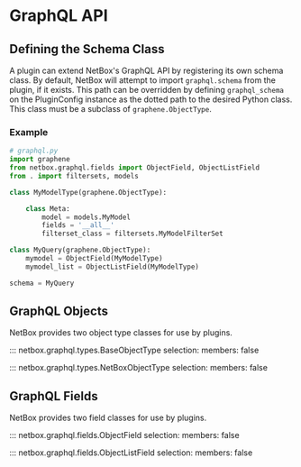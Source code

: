 # GraphQL API

## Defining the Schema Class

A plugin can extend NetBox's GraphQL API by registering its own schema class. By default, NetBox will attempt to import `graphql.schema` from the plugin, if it exists. This path can be overridden by defining `graphql_schema` on the PluginConfig instance as the dotted path to the desired Python class. This class must be a subclass of `graphene.ObjectType`.

### Example

```python
# graphql.py
import graphene
from netbox.graphql.fields import ObjectField, ObjectListField
from . import filtersets, models

class MyModelType(graphene.ObjectType):

    class Meta:
        model = models.MyModel
        fields = '__all__'
        filterset_class = filtersets.MyModelFilterSet

class MyQuery(graphene.ObjectType):
    mymodel = ObjectField(MyModelType)
    mymodel_list = ObjectListField(MyModelType)

schema = MyQuery
```

## GraphQL Objects

NetBox provides two object type classes for use by plugins.

::: netbox.graphql.types.BaseObjectType
    selection:
      members: false

::: netbox.graphql.types.NetBoxObjectType
    selection:
      members: false

## GraphQL Fields

NetBox provides two field classes for use by plugins.

::: netbox.graphql.fields.ObjectField
    selection:
      members: false

::: netbox.graphql.fields.ObjectListField
    selection:
      members: false
